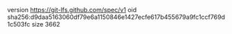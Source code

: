 version https://git-lfs.github.com/spec/v1
oid sha256:d9daa5163060df79e6a1150846e1427ecfe617b455679a9fc1ccf769d1c503fc
size 3662
